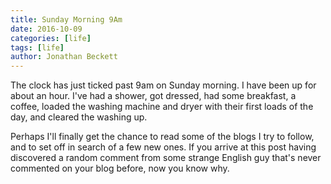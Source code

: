 ```yaml
---
title: Sunday Morning 9Am
date: 2016-10-09
categories: [life]
tags: [life]
author: Jonathan Beckett
---
```


The clock has just ticked past 9am on Sunday morning. I have been up for about an hour. I've had a shower, got dressed, had some breakfast, a coffee, loaded the washing machine and dryer with their first loads of the day, and cleared the washing up.

Perhaps I'll finally get the chance to read some of the blogs I try to follow, and to set off in search of a few new ones. If you arrive at this post having discovered a random comment from some strange English guy that's never commented on your blog before, now you know why.